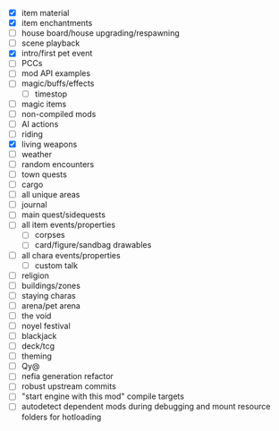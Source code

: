 - [x] item material
- [x] item enchantments
- [ ] house board/house upgrading/respawning
- [ ] scene playback
- [x] intro/first pet event
- [ ] PCCs
- [ ] mod API examples
- [ ] magic/buffs/effects
  + [ ] timestop
- [ ] magic items
- [ ] non-compiled mods
- [ ] AI actions
- [ ] riding
- [x] living weapons
- [ ] weather
- [ ] random encounters
- [ ] town quests
- [ ] cargo
- [ ] all unique areas
- [ ] journal
- [ ] main quest/sidequests
- [ ] all item events/properties
  + [ ] corpses
  + [ ] card/figure/sandbag drawables
- [ ] all chara events/properties
  + [ ] custom talk
- [ ] religion
- [ ] buildings/zones
- [ ] staying charas
- [ ] arena/pet arena
- [ ] the void
- [ ] noyel festival
- [ ] blackjack
- [ ] deck/tcg
- [ ] theming
- [ ] Qy@
- [ ] nefia generation refactor
- [ ] robust upstream commits
- [ ] "start engine with this mod" compile targets
- [ ] autodetect dependent mods during debugging and mount resource folders for hotloading
